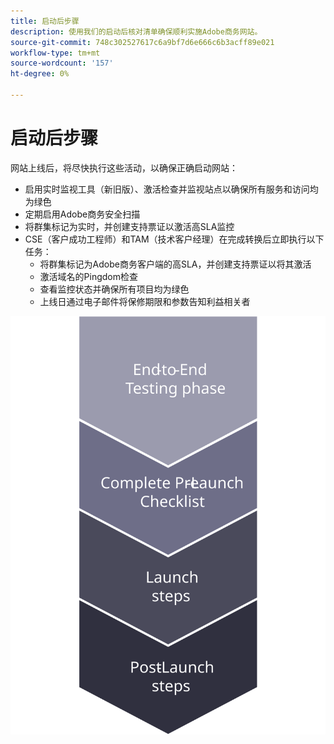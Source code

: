 ```yaml
---
title: 启动后步骤
description: 使用我们的启动后核对清单确保顺利实施Adobe商务网站。
source-git-commit: 748c302527617c6a9bf7d6e666c6b3acff89e021
workflow-type: tm+mt
source-wordcount: '157'
ht-degree: 0%

---
```



# 启动后步骤

网站上线后，将尽快执行这些活动，以确保正确启动网站：

- 启用实时监视工具（新旧版）、激活检查并监视站点以确保所有服务和访问均为绿色
- 定期启用Adobe商务安全扫描
- 将群集标记为实时，并创建支持票证以激活高SLA监控
- CSE（客户成功工程师）和TAM（技术客户经理）在完成转换后立即执行以下任务：
   - 将群集标记为Adobe商务客户端的高SLA，并创建支持票证以将其激活
   - 激活域名的Pingdom检查
   - 查看监控状态并确保所有项目均为绿色
   - 上线日通过电子邮件将保修期限和参数告知利益相关者

![显示启动过程第4阶段的图表](../../assets/playbooks/launch-steps-4.svg)
